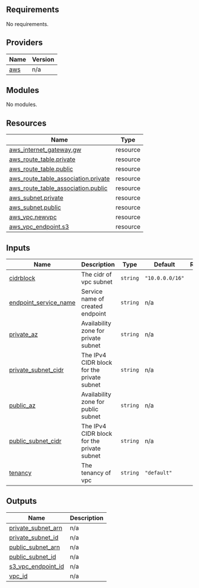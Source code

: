 <!-- BEGIN_TF_DOCS -->
## Requirements

No requirements.

## Providers

| Name | Version |
|------|---------|
| <a name="provider_aws"></a> [aws](#provider\_aws) | n/a |

## Modules

No modules.

## Resources

| Name | Type |
|------|------|
| [aws_internet_gateway.gw](https://registry.terraform.io/providers/hashicorp/aws/latest/docs/resources/internet_gateway) | resource |
| [aws_route_table.private](https://registry.terraform.io/providers/hashicorp/aws/latest/docs/resources/route_table) | resource |
| [aws_route_table.public](https://registry.terraform.io/providers/hashicorp/aws/latest/docs/resources/route_table) | resource |
| [aws_route_table_association.private](https://registry.terraform.io/providers/hashicorp/aws/latest/docs/resources/route_table_association) | resource |
| [aws_route_table_association.public](https://registry.terraform.io/providers/hashicorp/aws/latest/docs/resources/route_table_association) | resource |
| [aws_subnet.private](https://registry.terraform.io/providers/hashicorp/aws/latest/docs/resources/subnet) | resource |
| [aws_subnet.public](https://registry.terraform.io/providers/hashicorp/aws/latest/docs/resources/subnet) | resource |
| [aws_vpc.newvpc](https://registry.terraform.io/providers/hashicorp/aws/latest/docs/resources/vpc) | resource |
| [aws_vpc_endpoint.s3](https://registry.terraform.io/providers/hashicorp/aws/latest/docs/resources/vpc_endpoint) | resource |

## Inputs

| Name | Description | Type | Default | Required |
|------|-------------|------|---------|:--------:|
| <a name="input_cidrblock"></a> [cidrblock](#input\_cidrblock) | The cidr of vpc subnet | `string` | `"10.0.0.0/16"` | no |
| <a name="input_endpoint_service_name"></a> [endpoint\_service\_name](#input\_endpoint\_service\_name) | Service name of created endpoint | `string` | n/a | yes |
| <a name="input_private_az"></a> [private\_az](#input\_private\_az) | Availability zone for private subnet | `string` | n/a | yes |
| <a name="input_private_subnet_cidr"></a> [private\_subnet\_cidr](#input\_private\_subnet\_cidr) | The IPv4 CIDR block for the private subnet | `string` | n/a | yes |
| <a name="input_public_az"></a> [public\_az](#input\_public\_az) | Availability zone for public subnet | `string` | n/a | yes |
| <a name="input_public_subnet_cidr"></a> [public\_subnet\_cidr](#input\_public\_subnet\_cidr) | The IPv4 CIDR block for the private subnet | `string` | n/a | yes |
| <a name="input_tenancy"></a> [tenancy](#input\_tenancy) | The tenancy of vpc | `string` | `"default"` | no |

## Outputs

| Name | Description |
|------|-------------|
| <a name="output_private_subnet_arn"></a> [private\_subnet\_arn](#output\_private\_subnet\_arn) | n/a |
| <a name="output_private_subnet_id"></a> [private\_subnet\_id](#output\_private\_subnet\_id) | n/a |
| <a name="output_public_subnet_arn"></a> [public\_subnet\_arn](#output\_public\_subnet\_arn) | n/a |
| <a name="output_public_subnet_id"></a> [public\_subnet\_id](#output\_public\_subnet\_id) | n/a |
| <a name="output_s3_vpc_endpoint_id"></a> [s3\_vpc\_endpoint\_id](#output\_s3\_vpc\_endpoint\_id) | n/a |
| <a name="output_vpc_id"></a> [vpc\_id](#output\_vpc\_id) | n/a |
<!-- END_TF_DOCS -->